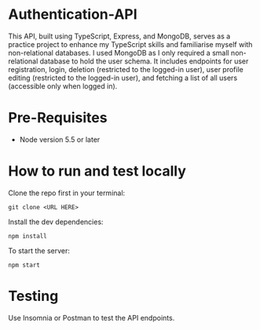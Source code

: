 # Authentication-API

This API, built using TypeScript, Express, and MongoDB, serves as a practice project to enhance my TypeScript skills and familiarise myself with non-relational databases. I used MongoDB as I only required a small non-relational database to hold the user schema. It includes endpoints for user registration, login, deletion (restricted to the logged-in user), user profile editing (restricted to the logged-in user), and fetching a list of all users (accessible only when logged in).


# Pre-Requisites
- Node version 5.5 or later

# How to run and test locally
Clone the repo first in your terminal: 
```
git clone <URL HERE>
```
Install the dev dependencies:
```
npm install
```
To start the server:
```
npm start
````

# Testing
Use Insomnia or Postman to test the API endpoints.

